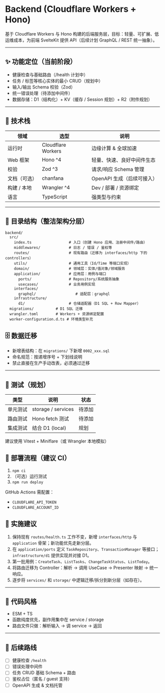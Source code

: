 # Backend (Cloudflare Workers + Hono)

基于 Cloudflare Workers 与 Hono 构建的后端服务层，目标：轻量、可扩展、低运维成本，为前端 SvelteKit 提供 API（后续计划 GraphQL / REST 统一抽象）。

---

## ✨ 功能定位（当前阶段）

- 健康检查与基础路由（/health 计划中）
- 任务 / 标签等核心实体的最小 CRUD（规划中）
- 输入/输出 Schema 校验（Zod）
- 统一错误处理（待添加中间件）
- 数据存储：D1（结构化）+ KV（缓存 / Session 规划）+ R2（附件规划）

---

## 🧩 技术栈

| 领域         | 选型               | 说明                       |
| ------------ | ------------------ | -------------------------- |
| 运行时       | Cloudflare Workers | 边缘计算 & 全球加速        |
| Web 框架     | Hono ^4            | 轻量、快速、良好中间件生态 |
| 校验         | Zod ^3             | 请求/响应 Schema 管理      |
| 文档（可选） | chanfana           | OpenAPI 生成（后续可接入） |
| 构建 / 本地  | Wrangler ^4        | Dev / 部署 / 资源绑定      |
| 语言         | TypeScript         | 强类型与约束               |

---

## 📁 目录结构（整洁架构分层）

```
backend/
  src/
    index.ts                 # 入口（创建 Hono 应用、注册中间件/路由）
    middlewares/             # 日志 / 错误 / 鉴权等
    routes/                  # 现有路由（迁移为 interfaces/http 下的 controllers）
    utils/                   # 通用工具（Id/Time 等端口实现）
    domain/                  # 领域层：实体/值对象/领域服务
    application/             # 应用层：用例与端口
      ports/                 # Repository/系统服务抽象
      usecases/              # 业务用例实现
    interfaces/
      graphql/                  # 适配层：graphql
    infrastructure/
      d1/                    # 仓储适配器（D1 SQL + Row Mapper）
  migrations/          # D1 SQL 迁移
  wrangler.toml        # Workers + 资源绑定配置
  worker-configuration.d.ts # 环境类型补充
```

## 🗄️ 数据迁移

- 新增表结构：在 `migrations/` 下新增 `0002_xxx.sql`
- 命名规范：按递增序号 + 下划线说明
- 禁止直接在生产手动改表，必须通过迁移

---

## 🧪 测试（规划）

| 类型     | 说明               | 状态   |
| -------- | ------------------ | ------ |
| 单元测试 | storage / services | 待添加 |
| 路由测试 | Hono fetch 测试    | 待添加 |
| 集成测试 | 结合 D1 (local)    | 规划   |

建议使用 Vitest + Miniflare（或 Wrangler 本地模拟）

## 🚀 部署流程（建议 CI）

1. `npm ci`
2. （可选）运行测试
3. `npm run deploy`

GitHub Actions 需配置：

- `CLOUDFLARE_API_TOKEN`
- `CLOUDFLARE_ACCOUNT_ID`

## 🔌 实施建议

1. 保持现有 `routes/health.ts` 工作不变，新增 `interfaces/http` 与 `application` 骨架；新功能优先走新分层。
2. 在 `application/ports` 定义 `TaskRepository`、`TransactionManager` 等接口；`infrastructure/d1` 提供实现并对接 D1。
3. 第一批用例：`CreateTask`、`ListTasks`、`ChangeTaskStatus`、`ListToday`。
4. 将路由迁移为 Controller：解析 -> 调用 UseCase -> Presenter 映射 -> 统一响应。
5. 逐步将 `services/` 和 `storage/` 中逻辑迁移/拆分到新分层（如存在）。

---

## 🧱 代码风格

- ESM + TS
- 函数纯度优先，副作用集中在 service / storage
- 路由文件只做：解析输入 -> 调 service -> 返回

---

## 🧩 后续路线

- [ ] 健康检查 `/health`
- [ ] 错误处理中间件
- [ ] 任务 CRUD 基础 Schema + 路由
- [ ] 鉴权占位（匿名 / guest 支持）
- [ ] OpenAPI 生成 & 文档托管
